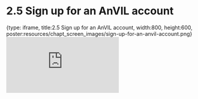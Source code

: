 # 2.5 Sign up for an AnVIL account
 
{type: iframe, title:2.5 Sign up for an AnVIL account, width:800, height:600, poster:resources/chapt_screen_images/sign-up-for-an-anvil-account.png}
![](https://sayumiyork.github.io/c-moor-ottr-generic/sign-up-for-an-anvil-account.html)
 

 

